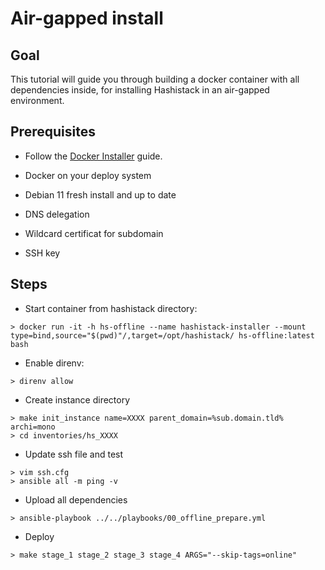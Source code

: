 # Air-gapped install

## Goal

This tutorial will guide you through building a docker container with all dependencies
inside, for installing Hashistack in an air-gapped environment.

## Prerequisites

* Follow the [Docker Installer](/howto/setup_with_docker_installer.md) guide.

* Docker on your deploy system  
* Debian 11 fresh install and up to date  
* DNS delegation  
* Wildcard certificat for subdomain  
* SSH key

## Steps

* Start container from hashistack directory:

```{code-block}
> docker run -it -h hs-offline --name hashistack-installer --mount type=bind,source="$(pwd)"/,target=/opt/hashistack/ hs-offline:latest bash
```

* Enable direnv:

```{code-block}
> direnv allow
```

* Create instance directory
```{code-block}
> make init_instance name=XXXX parent_domain=%sub.domain.tld% archi=mono
> cd inventories/hs_XXXX
```

* Update ssh file and test
```{code-block}
> vim ssh.cfg
> ansible all -m ping -v
```

* Upload all dependencies
```{code-block}
> ansible-playbook ../../playbooks/00_offline_prepare.yml
```

* Deploy
```{code-block}
> make stage_1 stage_2 stage_3 stage_4 ARGS="--skip-tags=online"
```
